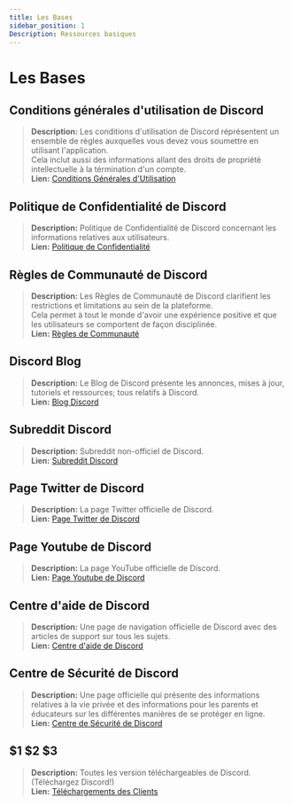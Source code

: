 ```yaml
---
title: Les Bases
sidebar_position: 1
Description: Ressources basiques
---
```


# Les Bases

## Conditions générales d'utilisation de Discord 
> __Description:__ Les conditions d'utilisation de Discord réprésentent un ensemble de règles auxquelles vous devez vous soumettre en utilisant l'application.   <br/>
Cela inclut aussi des informations allant des droits de propriété intellectuelle à la términation d'un compte.   <br/>
__Lien:__ [Conditions Générales d'Utilisation](https://dis.gd/terms)

## Politique de Confidentialité de Discord
> __Description:__ Politique de Confidentialité de Discord concernant les informations relatives aux utilisateurs.  <br/>
__Lien:__ [Politique de Confidentialité](https://discord.com/privacy)

## Règles de Communauté de Discord
> __Description:__ Les Règles de Communauté de Discord clarifient les restrictions et limitations au sein de la plateforme.   <br/>
Cela permet à tout le monde d'avoir une expérience positive et que les utilisateurs se comportent de façon disciplinée.   <br/>
__Lien:__ [Règles de Communauté](https://dis.gd/guidelines)

## Discord Blog
> __Description:__ Le Blog de Discord présente les annonces, mises à jour, tutoriels et ressources; tous relatifs à Discord.   <br/>
__Lien:__ [Blog Discord](https://discord.com/blog)
 
## Subreddit Discord
> __Description:__ Subreddit non-officiel de Discord.   <br/>
__Lien:__ [Subreddit Discord](https://www.reddit.com/r/discordapp/)

## Page Twitter de Discord
> __Description:__ La page Twitter officielle de Discord.   <br/>
__Lien:__ [Page Twitter de Discord](https://twitter.com/discord)

## Page Youtube de Discord
> __Description:__  La page YouTube officielle de Discord.   <br/>
__Lien:__ [Page Youtube de Discord](https://www.youtube.com/c/discord)

## Centre d'aide de Discord
> __Description:__ Une page de navigation officielle de Discord avec des articles de support sur tous les sujets.   <br/>
__Lien:__ [Centre d'aide de Discord](https://support.discord.com)

## Centre de Sécurité de Discord
> __Description:__ Une page officielle qui présente des informations relatives à la vie privée et des informations pour les parents et éducateurs sur les différentes manières de se protéger en ligne.  <br/>
__Lien:__ [Centre de Sécurité de Discord](https://discord.com/safety)

## $1 $2 $3
> __Description:__ Toutes les version téléchargeables de Discord. (Téléchargez Discord!)   <br/>
__Lien:__ [Téléchargements des Clients](https://discord.com/download)
